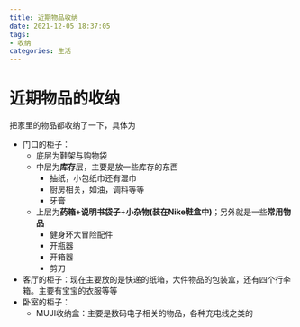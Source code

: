 ```yaml
---
title: 近期物品收纳
date: 2021-12-05 18:37:05
tags:
- 收纳
categories: 生活
---
```


# 近期物品的收纳

把家里的物品都收纳了一下，具体为

- 门口的柜子：
  - 底层为鞋架与购物袋
  - 中层为**库存**层，主要是放一些库存的东西
    - 抽纸，小包纸巾还有湿巾
    - 厨房相关，如油，调料等等
    - 牙膏
  - 上层为**药箱+说明书袋子+小杂物(装在Nike鞋盒中)**；另外就是一些**常用物品**
    - 健身环大冒险配件
    - 开瓶器
    - 开箱器
    - 剪刀
- 客厅的柜子：现在主要放的是快递的纸箱，大件物品的包装盒，还有四个行李箱。主要有宝宝的衣服等等
- 卧室的柜子：
  - MUJI收纳盒：主要是数码电子相关的物品，各种充电线之类的
